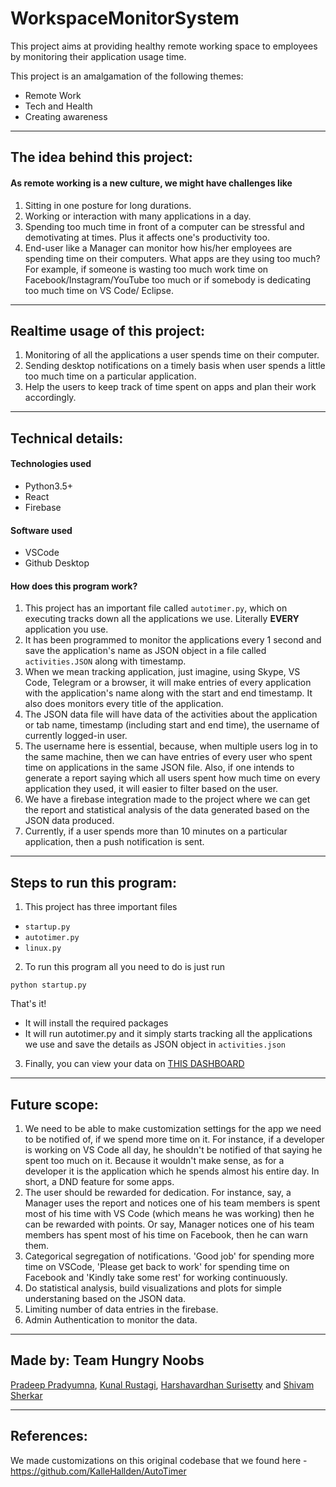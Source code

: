 # WorkspaceMonitorSystem


This project aims at providing healthy remote working space to employees by monitoring their application usage time. 

This project is an amalgamation of the following themes:
* Remote Work
* Tech and Health
* Creating awareness

---
 
## The idea behind this project:
#### As remote working is a new culture, we might have challenges like
1. Sitting in one posture for long durations.
2. Working or interaction with many applications in a day. 
3. Spending too much time in front of a computer can be stressful and demotivating at times. Plus it affects one's productivity too.
4. End-user like a Manager can monitor how his/her employees are spending time on their computers. What apps are they using too much? For example, if someone is wasting too much work time on Facebook/Instagram/YouTube too much or if somebody is dedicating too much time on VS Code/ Eclipse.

---

## Realtime usage of this project:
1. Monitoring of all the applications a user spends time on their computer.
2. Sending desktop notifications on a timely basis when user spends a little too much time on a particular application.
3. Help the users to keep track of time spent on apps and plan their work accordingly.

---

## Technical details:

#### Technologies used
* Python3.5+
* React
* Firebase

#### Software used
* VSCode
* Github Desktop

#### How does this program work?

1. This project has an important file called `autotimer.py`, which on executing tracks down all the applications we use. Literally **EVERY** application you use.
2. It has been programmed to monitor the applications every 1 second and save the application's name as JSON object in a file called `activities.JSON` along with timestamp.
3. When we mean tracking application, just imagine,  using Skype, VS Code, Telegram or a browser, it will make entries of every application with the application's name along with the start and end timestamp. It also does monitors every title of the application.
4. The JSON data file will have data of the activities about the application or tab name, timestamp (including start and end time), the username of currently logged-in user.
5. The username here is essential, because, when multiple users log in to the same machine, then we can have entries of every user who spent time on applications in the same JSON file. Also, if one intends to generate a report saying which all users spent how much time on every application they used, it will easier to filter based on the user. 
6. We have a firebase integration made to the project where we can get the report and statistical analysis of the data generated based on the JSON data produced.
7. Currently, if a user spends more than 10 minutes on a particular application, then a push notification is sent.

---


## Steps to run this program: 
1. This project has three important files
  * `startup.py`
  * `autotimer.py`
  * `linux.py`

2. To run this program all you need to do is just run
 ```
 python startup.py
 ```
 That's it!
  * It will install the required packages
  * It will run autotimer.py and it simply starts tracking all the applications we use and save the details as JSON object in `activities.json`

3. Finally, you can view your data on [THIS DASHBOARD](https://activity-dashboard.harsha-iiiv1.vercel.app/)

---   

## Future scope:
1. We need to be able to make customization settings for the app we need to be notified of, if we spend more time on it. For instance, if a developer is working on VS Code all day, he shouldn't be notified of that saying he spent too much on it. Because it wouldn't make sense, as for a developer it is the application which he spends almost his entire day. In short, a DND feature for some apps.
2. The user should be rewarded for dedication. For instance, say, a Manager uses the report and notices one of his team members is spent most of his time with VS Code (which means he was working) then he can be rewarded with points. Or say, Manager notices one of his team members has spent most of his time on Facebook, then he can warn them.
3. Categorical segregation of notifications. 'Good job' for spending more time on VSCode, 'Please get back to work' for spending time on Facebook and 'Kindly take some rest' for working continuously.
4. Do statistical analysis, build visualizations and plots for simple understaning based on the JSON data.
5. Limiting number of data entries in the firebase.
6. Admin Authentication to monitor the data.

---

## Made by: Team Hungry Noobs
[Pradeep Pradyumna](https://github.com/pradeepradyumna), [Kunal Rustagi](https://github.com/kunalrustagi08), [Harshavardhan Surisetty](https://github.com/harsha-iiiv) and [Shivam Sherkar](https://github.com/shivamsherkar23)

---

## References:
We made customizations on this original codebase that we found here - https://github.com/KalleHallden/AutoTimer 
